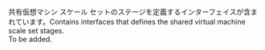 <Namespace Name="Microsoft.Azure.Management.Compute.Fluent.VirtualMachine.DefinitionShared">
  <Docs>
    <summary><span data-ttu-id="835c3-101">共有仮想マシン スケール セットのステージを定義するインターフェイスが含まれています。</span><span class="sxs-lookup"><span data-stu-id="835c3-101">Contains interfaces that defines the shared virtual machine scale set stages.</span></span></summary> 
    <remarks>To be added.</remarks>
  </Docs>
</Namespace>
